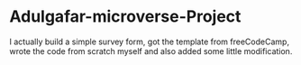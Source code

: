 # Adulgafar-microverse-Project
I actually build a simple survey form, got the template from freeCodeCamp, wrote the code from scratch myself and also added some little modification.
